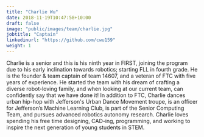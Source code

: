 ```yaml
---
title: "Charlie Wu"
date: 2018-11-19T10:47:58+10:00
draft: false
image: "public/images/team/charlie.jpg"
jobtitle: "Captain"
linkedinurl: "https://github.com/cwu159"
weight: 1
---
```


Charlie is a senior and this is his ninth year in FIRST, joining the program due to his early inclination towards robotics; starting FLL in fourth grade. He is the founder & team captain of team 14607, and a veteran of FTC with five years of experience. He started the team with his dream of crafting a diverse robot-loving family, and when looking at our current team, can confidently say that we have done it! In addition to FTC, Charlie dances urban hip-hop with Jefferson's Urban Dance Movement troupe, is an officer for Jefferson’s Machine Learning Club, is part of the Senior Computing Team, and pursues advanced robotics autonomy research. Charlie loves spending his free time designing, CAD-ing, programming, and working to inspire the next generation of young students in STEM.

